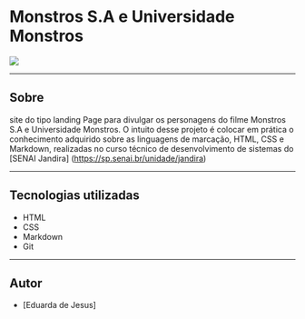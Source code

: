 # Monstros S.A e Universidade Monstros

![](./screenshot/Captura%20de%20Tela%202024-11-27%20às%2014.52.06.png)

---

## Sobre
site do tipo landing Page para divulgar os personagens do filme Monstros S.A e Universidade Monstros. O intuito desse projeto é colocar em prática o conhecimento adquirido sobre as linguagens de marcação, HTML, CSS e Markdown, realizadas no curso técnico de desenvolvimento de sistemas do [SENAI Jandira] (https://sp.senai.br/unidade/jandira)

---

## Tecnologias utilizadas 

- HTML
- CSS
- Markdown
- Git

___

## Autor

- [Eduarda de Jesus]
